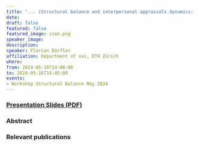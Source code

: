 ```yaml
---
title: "... (Structural balance and interpersonal appraisals dynamics: Beyond all-to-all and two-faction networks) ..."
date:
draft: false
featured: false
featured_image: icon.png
speaker_image:
description:
speaker: Florian Dörfler
affiliation: Department of xxx, ETH Zürich 
where:
from: 2024-05-16T14:00:00
to: 2024-05-16T14:45:00
events:
- Workshop Structural Balance May 2024
---
```


### [Presentation Slides (PDF)](xxx.pdf)


### Abstract


### Relevant publications

